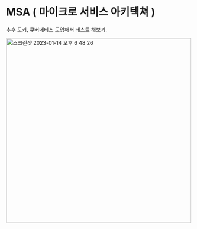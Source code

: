 # MSA ( 마이크로 서비스 아키텍쳐 )

추후 도커, 쿠버네티스 도입해서 테스트 해보기.

<img width="500" alt="스크린샷 2023-01-14 오후 6 48 26" src="https://user-images.githubusercontent.com/77275513/212466144-d6bc31ab-5ab1-4171-be20-13399f39cd19.png">
